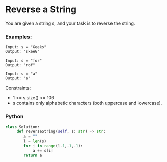 # Reverse a String

You are given a string s, and your task is to reverse the string.

### Examples:
```
Input: s = "Geeks"
Output: "skeeG"
```
```
Input: s = "for"
Output: "rof"
```
```
Input: s = "a"
Output: "a"
```

Constraints:
 - 1 <= s.size() <= 106
 - s contains only alphabetic characters (both uppercase and lowercase).

### Python
```py
class Solution:
     def reverseString(self, s: str) -> str:
        a = ""
        l = len(s)
        for i in range(l-1,-1,-1):
            a += s[i]
        return a
```
